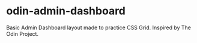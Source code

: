 # odin-admin-dashboard
Basic Admin Dashboard layout made to practice CSS Grid.
Inspired by The Odin Project.